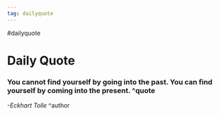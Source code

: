 ```yaml
---
tag: dailyquote
---
```


#dailyquote

# Daily Quote

### You cannot find yourself by going into the past. You can find yourself by coming into the present. ^quote
*-Eckhart Tolle* ^author
